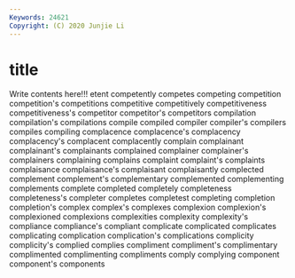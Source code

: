 ```yaml
---
Keywords: 24621
Copyright: (C) 2020 Junjie Li
---
```


# title

Write contents here!!!
etent 
competently 
competes 
competing
competition 
competition's 
competitions 
competitive 
competitively 
competitiveness 
competitiveness's 
competitor 
competitor's 
competitors
compilation 
compilation's 
compilations 
compile 
compiled 
compiler 
compiler's 
compilers 
compiles 
compiling
complacence 
complacence's 
complacency 
complacency's 
complacent 
complacently 
complain 
complainant 
complainant's 
complainants
complained 
complainer 
complainer's 
complainers 
complaining 
complains 
complaint 
complaint's 
complaints 
complaisance
complaisance's 
complaisant 
complaisantly 
complected 
complement 
complement's 
complementary 
complemented 
complementing 
complements
complete 
completed 
completely 
completeness 
completeness's 
completer 
completes 
completest 
completing 
completion
completion's 
complex 
complex's 
complexes 
complexion 
complexion's 
complexioned 
complexions 
complexities 
complexity
complexity's 
compliance 
compliance's 
compliant 
complicate 
complicated 
complicates 
complicating 
complication 
complication's
complications 
complicity 
complicity's 
complied 
complies 
compliment 
compliment's 
complimentary 
complimented 
complimenting
compliments 
comply 
complying 
component 
component's 
components 
